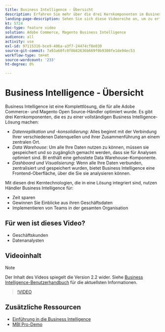```yaml
---
title: Business Intelligence - Übersicht
description: Erfahren Sie mehr über die drei Kernkomponenten im Business Intelligence-Produkt, die eine umfassende Business Intelligence-Lösung bieten.
landing-page-description: Sehen Sie sich diese Videoreihe an, um zu erfahren, wie Sie durch Datenzusammenfassung, Analyse und Visualisierung bessere geschäftliche Einblicke und Ergebnisse erzielen können.
kt: 5724
doc-type: feature video
solution: Adobe Commerce, Magento Business Intelligence
audience: all
activity: use
exl-id: 97115316-bce9-406a-a3f7-24474cf8e030
source-git-commit: 7a93a60fc0f0b82636b669f0b9300fe1de94ec53
workflow-type: tm+mt
source-wordcount: '233'
ht-degree: 0%

---
```


# Business Intelligence - Übersicht

Business Intelligence ist eine Komplettlösung, die für alle Adobe Commerce- und Magento Open Source-Händler optimiert wurde. Es gibt drei Kernkomponenten, die es zu einer vollständigen Business Intelligence-Lösung machen:

- _Datenreplikation und -konsolidierung_: Alles beginnt mit der Verbindung Ihrer verschiedenen Datenquellen und ihrer Zusammenführung an einem zentralen Ort.
- _Data Warehouse_: Um alle Ihre Daten nutzen zu können, müssen sie gespeichert und so zugänglich gemacht werden, dass sie für Analysen optimiert sind. BI enthält eine gehostete Data Warehouse-Komponente.
- _Dashboard und Visualisierung_: Wenn alle Ihre Daten verbunden, zentralisiert und gespeichert wurden, bietet Business Intelligence eine Frontend-Oberfläche, über die Sie sie analysieren können.

Mit diesen drei Kerntechnologien, die in eine Lösung integriert sind, nutzen Händler Business Intelligence für:

- Zeit sparen
- Gewinnen Sie Einblicke aus ihren Geschäftsdaten
- Implementieren von Teams in der gesamten Organisation

## Für wen ist dieses Video?

- Geschäftskunden
- Datenanalysten

## Videoinhalt

>[!NOTE]
>
>Der Inhalt des Videos spiegelt die Version 2.2 wider. Siehe [Business Intelligence-Benutzerhandbuch](https://docs.magento.com/mbi/) für die aktuellsten Informationen.

>[!VIDEO](https://video.tv.adobe.com/v/35979?quality=12&learn=on)

## Zusätzliche Ressourcen

- [Einführung in die Business Intelligence](https://docs.magento.com/mbi/getting-started/getting-started.html)
- [MBI Pro-Demo](https://support.magento.com/hc/en-us/articles/360016729571)
